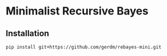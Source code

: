# Minimalist Recursive Bayes

## Installation
```bash
pip install git+https://github.com/gerdm/rebayes-mini.git
```
